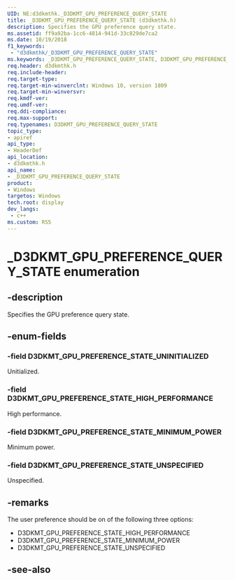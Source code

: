 ```yaml
---
UID: NE:d3dkmthk._D3DKMT_GPU_PREFERENCE_QUERY_STATE
title: _D3DKMT_GPU_PREFERENCE_QUERY_STATE (d3dkmthk.h)
description: Specifies the GPU preference query state.
ms.assetid: ff9a92ba-1cc6-4814-941d-33c829de7ca2
ms.date: 10/19/2018
f1_keywords:
 - "d3dkmthk/_D3DKMT_GPU_PREFERENCE_QUERY_STATE"
ms.keywords: _D3DKMT_GPU_PREFERENCE_QUERY_STATE, D3DKMT_GPU_PREFERENCE_QUERY_STATE, 
req.header: d3dkmthk.h
req.include-header:
req.target-type:
req.target-min-winverclnt: Windows 10, version 1809
req.target-min-winversvr:
req.kmdf-ver:
req.umdf-ver:
req.ddi-compliance:
req.max-support:
req.typenames: D3DKMT_GPU_PREFERENCE_QUERY_STATE
topic_type: 
- apiref
api_type: 
- HeaderDef
api_location: 
- d3dkmthk.h
api_name: 
- _D3DKMT_GPU_PREFERENCE_QUERY_STATE
product:
- Windows
targetos: Windows
tech.root: display
dev_langs:
 - c++
ms.custom: RS5
---
```


# _D3DKMT_GPU_PREFERENCE_QUERY_STATE enumeration

## -description

Specifies the GPU preference query state.



## -enum-fields

### -field D3DKMT_GPU_PREFERENCE_STATE_UNINITIALIZED

Unitialized.

### -field D3DKMT_GPU_PREFERENCE_STATE_HIGH_PERFORMANCE

High performance.

### -field D3DKMT_GPU_PREFERENCE_STATE_MINIMUM_POWER

Minimum power.

### -field D3DKMT_GPU_PREFERENCE_STATE_UNSPECIFIED

Unspecified.

## -remarks

The user preference should be on of the following three options:

* D3DKMT_GPU_PREFERENCE_STATE_HIGH_PERFORMANCE
* D3DKMT_GPU_PREFERENCE_STATE_MINIMUM_POWER
* D3DKMT_GPU_PREFERENCE_STATE_UNSPECIFIED

## -see-also
